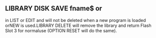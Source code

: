 ## LIBRARY DISK SAVE fname$ or

in LIST or EDIT and will not be deleted when a new program is loaded orNEW is used.LIBRARY DELETE will remove the library and return Flash Slot 3 for normaluse (OPTION RESET will do the same).